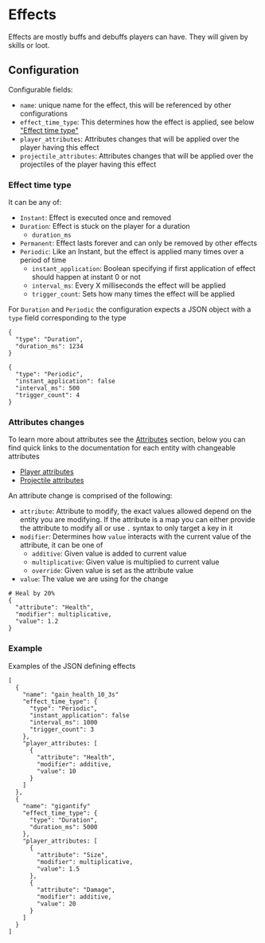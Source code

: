 # Effects

Effects are mostly buffs and debuffs players can have. They will given by skills or loot.

## Configuration

Configurable fields:
- `name`: unique name for the effect, this will be referenced by other configurations
- `effect_time_type`: This determines how the effect is applied, see below ["Effect time type"](#effect-time-type)
- `player_attributes`: Attributes changes that will be applied over the player having this effect
- `projectile_attributes`: Attributes changes that will be applied over the projectiles of the player having this effect

### Effect time type

It can be any of:
- `Instant`: Effect is executed once and removed
- `Duration`: Effect is stuck on the player for a duration
  - `duration_ms`
- `Permanent`: Effect lasts forever and can only be removed by other effects
- `Periodic`: Like an Instant, but the effect is applied many times over a period of time
  - `instant_application`: Boolean specifying if first application of effect should happen at instant 0 or not
  - `interval_ms`: Every X milliseconds the effect will be applied
  - `trigger_count`: Sets how many times the effect will be applied

For `Duration` and `Periodic` the configuration expects a JSON object with a `type` field corresponding to the type

```
{
  "type": "Duration",
  "duration_ms": 1234
}

{
  "type": "Periodic",
  "instant_application": false
  "interval_ms": 500
  "trigger_count": 4
}
```


### Attributes changes

To learn more about attributes see the [Attributes](../attributes/attributes.md) section, below you can find quick links to the documentation for each entity with changeable attributes

- [Player attributes](../attributes/players.md)
- [Projectile attributes]()

An attribute change is comprised of the following:
- `attribute`: Attribute to modify, the exact values allowed depend on the entity you are modifying. If the attribute is a map you can either provide the attribute to modify all or use `.` syntax to only target a key in it
- `modifier`: Determines how `value` interacts with the current value of the attribute, it can be one of
  - `additive`: Given value is added to current value
  - `multiplicative`: Given value is multiplied to current value
  - `override`: Given value is set as the attribute value
- `value`: The value we are using for the change

```
# Heal by 20%
{
  "attribute": "Health",
  "modifier": multiplicative,
  "value": 1.2
}
```

### Example

Examples of the JSON defining effects

```
[
  {
    "name": "gain_health_10_3s"
    "effect_time_type": {
      "type": "Periodic",
      "instant_application": false
      "interval_ms": 1000
      "trigger_count": 3
    },
    "player_attributes: [
      {
        "attribute": "Health",
        "modifier": additive,
        "value": 10
      }
    ]
  },
  {
    "name": "gigantify"
    "effect_time_type": {
      "type": "Duration",
      "duration_ms": 5000
    },
    "player_attributes: [
      {
        "attribute": "Size",
        "modifier": multiplicative,
        "value": 1.5
      },
      {
        "attribute": "Damage",
        "modifier": additive,
        "value": 20
      }
    ]
  }
]
```
